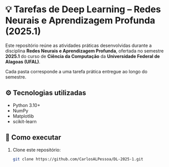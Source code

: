 # 💡 Tarefas de Deep Learning – Redes Neurais e Aprendizagem Profunda (2025.1)

Este repositório reúne as atividades práticas desenvolvidas durante a disciplina **Redes Neurais e Aprendizagem Profunda**, ofertada no semestre **2025.1** do curso de **Ciência da Computação** da **Universidade Federal de Alagoas (UFAL)**.

Cada pasta corresponde a uma tarefa prática entregue ao longo do semestre.

## ⚙️ Tecnologias utilizadas

- Python 3.10+
- NumPy
- Matplotlib
- scikit-learn

## 🚀 Como executar

1. Clone este repositório:
   ```bash
   git clone https://github.com/CarlosALPessoa/DL-2025-1.git
